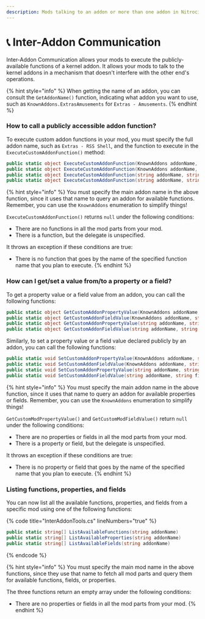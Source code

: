 ```yaml
---
description: Mods talking to an addon or more than one addon in Nitrocid
---
```


# 📞 Inter-Addon Communication

Inter-Addon Communication allows your mods to execute the publicly-available functions of a kernel addon. It allows your mods to talk to the kernel addons in a mechanism that doesn't interfere with the other end's operations.

{% hint style="info" %}
When getting the name of an addon, you can consult the `GetAddonName()` function, indicating what addon you want to use, such as `KnownAddons.ExtrasAmusements` for `Extras - Amusements`.
{% endhint %}

### How to call a publicly accessible addon function?

To execute custom addon functions in your mod, you must specify the full addon name, such as `Extras - RSS Shell`, and the function to execute in the `ExecuteCustomAddonFunction()` method:

```csharp
public static object ExecuteCustomAddonFunction(KnownAddons addonName, string functionName)
public static object ExecuteCustomAddonFunction(KnownAddons addonName, string functionName, params object[] parameters)
public static object ExecuteCustomAddonFunction(string addonName, string functionName)
public static object ExecuteCustomAddonFunction(string addonName, string functionName, params object[] parameters)
```

{% hint style="info" %}
You must specify the main addon name in the above function, since it uses that name to query an addon for available functions. Remember, you can use the `KnownAddons` enumeration to simplify things!

`ExecuteCustomAddonFunction()` returns `null` under the following conditions:

* There are no functions in all the mod parts from your mod.
* There is a function, but the delegate is unspecified.

It throws an exception if these conditions are true:

* There is no function that goes by the name of the specified function name that you plan to execute.
{% endhint %}

### How can I get/set a value from/to a property or a field?

To get a property value or a field value from an addon, you can call the following functions:

```csharp
public static object GetCustomAddonPropertyValue(KnownAddons addonName, string propertyName)
public static object GetCustomAddonFieldValue(KnownAddons addonName, string fieldName)
public static object GetCustomAddonPropertyValue(string addonName, string propertyName)
public static object GetCustomAddonFieldValue(string addonName, string fieldName)
```

Similarly, to set a property value or a field value declared publicly by an addon, you can call the following functions:

```csharp
public static void SetCustomAddonPropertyValue(KnownAddons addonName, string propertyName, object value)
public static void SetCustomAddonFieldValue(KnownAddons addonName, string fieldName, object value)
public static void SetCustomAddonPropertyValue(string addonName, string propertyName, object value)
public static void SetCustomAddonFieldValue(string addonName, string fieldName, object value)
```

{% hint style="info" %}
You must specify the main addon name in the above function, since it uses that name to query an addon for available properties or fields. Remember, you can use the `KnownAddons` enumeration to simplify things!

`GetCustomModPropertyValue()` and `GetCustomModFieldValue()` return `null` under the following conditions:

* There are no properties or fields in all the mod parts from your mod.
* There is a property or field, but the delegate is unspecified.

It throws an exception if these conditions are true:

* There is no property or field that goes by the name of the specified name that you plan to execute.
{% endhint %}

### Listing functions, properties, and fields

You can now list all the available functions, properties, and fields from a specific mod using one of the following functions:

{% code title="InterAddonTools.cs" lineNumbers="true" %}
```csharp
public static string[] ListAvailableFunctions(string addonName)
public static string[] ListAvailableProperties(string addonName)
public static string[] ListAvailableFields(string addonName)
```
{% endcode %}

{% hint style="info" %}
You must specify the main mod name in the above functions, since they use that name to fetch all mod parts and query them for available functions, fields, or properties.

The three functions return an empty array under the following conditions:

* There are no properties or fields in all the mod parts from your mod.
{% endhint %}
